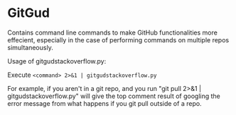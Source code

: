 # GitGud
Contains command line commands to make GitHub functionalities more effecient, especially in the case of performing commands on multiple repos simultaneously.


Usage of gitgudstackoverflow.py:

Execute `<command> 2>&1 | gitgudstackoverflow.py`

For example, if you aren't in a git repo, and you run "git pull 2>&1 | gitgudstackoverflow.py" will give the top comment result of googling the error message from what happens if you git pull outside of a repo.
